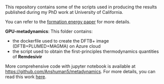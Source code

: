 # 
This repository contains some of the scripts used in producing the results published during my PhD work at University of California.

You can refer to the [formation energy paper](https://www.sciencedirect.com/science/article/pii/S1005030222007526) for more details.

**GPU-metadynamics**: This folder contains: 
- the dockerfile used to create the DFTB+ image (DFTB+PLUMED+MAGMA) on Azure cloud
- the script used to obtain the first-principles thermodynamics quantities of **Remdesivir**

More comprehensive code with jupyter notebook is available at https://github.com/Anshuman5/metadynamics.
For more details, you can read this work [here](https://www.mdpi.com/1420-3049/28/3/1277).

 
  
